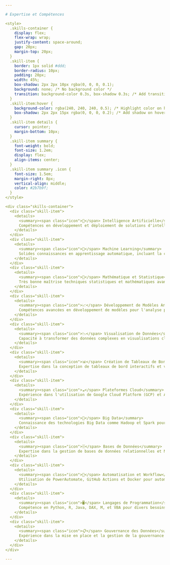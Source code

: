 ```yaml
---

# Expertise et Compétences

<style>
  .skills-container {
    display: flex;
    flex-wrap: wrap;
    justify-content: space-around;
    gap: 20px;
    margin-top: 20px;
  }
  .skill-item {
    border: 1px solid #ddd;
    border-radius: 10px;
    padding: 20px;
    width: 45%;
    box-shadow: 2px 2px 10px rgba(0, 0, 0, 0.1);
    background: none; /* No background color */
    transition: background-color 0.3s, box-shadow 0.3s; /* Add transition for smooth hover effect */
  }
  .skill-item:hover {
    background-color: rgba(240, 240, 240, 0.5); /* Highlight color on hover with transparency */
    box-shadow: 2px 2px 15px rgba(0, 0, 0, 0.2); /* Add shadow on hover */
  }
  .skill-item details {
    cursor: pointer;
    margin-bottom: 10px;
  }
  .skill-item summary {
    font-weight: bold;
    font-size: 1.2em;
    display: flex;
    align-items: center;
  }
  .skill-item summary .icon {
    font-size: 1.5em;
    margin-right: 8px;
    vertical-align: middle;
    color: #2b7b9f;
  }
</style>

<div class="skills-container">
  <div class="skill-item">
    <details>
      <summary><span class="icon">🧠</span> Intelligence Artificielle</summary>
      Compétences en développement et déploiement de solutions d'intelligence artificielle, y compris les réseaux neuronaux, le traitement du langage naturel et la vision par ordinateur.
    </details>
  </div>
  <div class="skill-item">
    <details>
      <summary><span class="icon">🤖</span> Machine Learning</summary>
      Solides connaissances en apprentissage automatique, incluant la création et l'optimisation de modèles à l'aide de Scikit-learn, Keras, et autres frameworks.
    </details>
  </div>
  <div class="skill-item">
    <details>
      <summary><span class="icon">📐</span> Mathématique et Statistique</summary>
      Très bonne maîtrise techniques statistiques et mathématiques avancées pour l'analyse des données, y compris les tests hypothèses, la régression, et les modèles probabilistes.
    </details>
  </div>
  <div class="skill-item">
    <details>
      <summary><span class="icon">📈</span> Développement de Modèles Analytiques</summary>
      Compétences avancées en développement de modèles pour l'analyse prédictive et descriptive, facilitant la prise de décision basée sur les données.
    </details>
  </div>
  <div class="skill-item">
    <details>
      <summary><span class="icon">📉</span> Visualisation de Données</summary>
      Capacité à transformer des données complexes en visualisations claires et informatives avec des outils tels que Matplotlib et Seaborn.
    </details>
  </div>
  <div class="skill-item">
    <details>
      <summary><span class="icon">📊</span> Création de Tableaux de Bord Interactifs</summary>
      Expertise dans la conception de tableaux de bord interactifs et visuellement attrayants avec Power BI pour des analyses en temps réel.
    </details>
  </div>
  <div class="skill-item">
    <details>
      <summary><span class="icon">☁️</span> Plateformes Cloud</summary>
      Expérience dans l'utilisation de Google Cloud Platform (GCP) et Azure pour le stockage et le traitement des données à grande échelle.
    </details>
  </div>
  <div class="skill-item">
    <details>
      <summary><span class="icon">💽</span> Big Data</summary>
      Connaissance des technologies Big Data comme Hadoop et Spark pour gérer et analyser des volumes importants de données.
    </details>
  </div>
  <div class="skill-item">
    <details>
      <summary><span class="icon">🗄️</span> Bases de Données</summary>
      Expertise dans la gestion de bases de données relationnelles et NoSQL, y compris Oracle, MySQL et MongoDB.
    </details>
  </div>
  <div class="skill-item">
    <details>
      <summary><span class="icon">🔄</span> Automatisation et Workflow</summary>
      Utilisation de PowerAutomate, GitHub Actions et Docker pour automatiser les workflows et améliorer l'intégration continue et le déploiement continu (CI/CD).
    </details>
  </div>
  <div class="skill-item">
    <details>
      <summary><span class="icon">🖥️</span> Langages de Programmation</summary>
      Compétence en Python, R, Java, DAX, M, et VBA pour divers besoins de programmation et d'analyse de données.
    </details>
  </div>
  <div class="skill-item">
    <details>
      <summary><span class="icon">📋</span> Gouvernance des Données</summary>
      Expérience dans la mise en place et la gestion de la gouvernance des données, y compris les politiques de qualité des données, la sécurité et la conformité.
    </details>
  </div>
</div>

---
```

